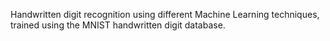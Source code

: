 Handwritten digit recognition using different Machine Learning techniques, trained using the MNIST handwritten digit database.
